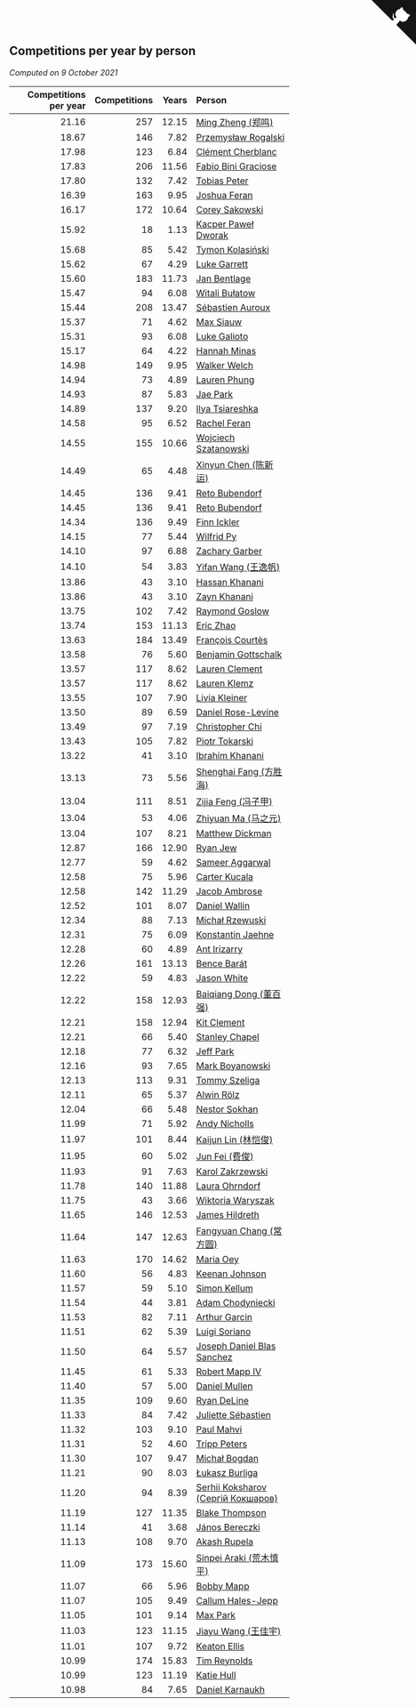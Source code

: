 ## Competitions per year by person

*Computed on  9 October 2021*

| Competitions per year | Competitions | Years | Person |
| ---: | ---: | ---: | :--- |
| 21.16 | 257 | 12.15 | [Ming Zheng (郑鸣)](https://www.worldcubeassociation.org/persons/2009ZHEN11) |
| 18.67 | 146 | 7.82 | [Przemysław Rogalski](https://www.worldcubeassociation.org/persons/2013ROGA02) |
| 17.98 | 123 | 6.84 | [Clément Cherblanc](https://www.worldcubeassociation.org/persons/2014CHER05) |
| 17.83 | 206 | 11.56 | [Fabio Bini Graciose](https://www.worldcubeassociation.org/persons/2010GRAC02) |
| 17.80 | 132 | 7.42 | [Tobias Peter](https://www.worldcubeassociation.org/persons/2014PETE03) |
| 16.39 | 163 | 9.95 | [Joshua Feran](https://www.worldcubeassociation.org/persons/2011FERA01) |
| 16.17 | 172 | 10.64 | [Corey Sakowski](https://www.worldcubeassociation.org/persons/2011SAKO01) |
| 15.92 | 18 | 1.13 | [Kacper Paweł Dworak](https://www.worldcubeassociation.org/persons/2020DWOR01) |
| 15.68 | 85 | 5.42 | [Tymon Kolasiński](https://www.worldcubeassociation.org/persons/2016KOLA02) |
| 15.62 | 67 | 4.29 | [Luke Garrett](https://www.worldcubeassociation.org/persons/2017GARR05) |
| 15.60 | 183 | 11.73 | [Jan Bentlage](https://www.worldcubeassociation.org/persons/2010BENT01) |
| 15.47 | 94 | 6.08 | [Witali Bułatow](https://www.worldcubeassociation.org/persons/2015BUAT01) |
| 15.44 | 208 | 13.47 | [Sébastien Auroux](https://www.worldcubeassociation.org/persons/2008AURO01) |
| 15.37 | 71 | 4.62 | [Max Siauw](https://www.worldcubeassociation.org/persons/2017SIAU02) |
| 15.31 | 93 | 6.08 | [Luke Galioto](https://www.worldcubeassociation.org/persons/2015GALI02) |
| 15.17 | 64 | 4.22 | [Hannah Minas](https://www.worldcubeassociation.org/persons/2017MINA04) |
| 14.98 | 149 | 9.95 | [Walker Welch](https://www.worldcubeassociation.org/persons/2011WELC01) |
| 14.94 | 73 | 4.89 | [Lauren Phung](https://www.worldcubeassociation.org/persons/2016PHUN02) |
| 14.93 | 87 | 5.83 | [Jae Park](https://www.worldcubeassociation.org/persons/2015PARK24) |
| 14.89 | 137 | 9.20 | [Ilya Tsiareshka](https://www.worldcubeassociation.org/persons/2012TERE01) |
| 14.58 | 95 | 6.52 | [Rachel Feran](https://www.worldcubeassociation.org/persons/2015FERA01) |
| 14.55 | 155 | 10.66 | [Wojciech Szatanowski](https://www.worldcubeassociation.org/persons/2011SZAT01) |
| 14.49 | 65 | 4.48 | [Xinyun Chen (陈新运)](https://www.worldcubeassociation.org/persons/2017CHEN36) |
| 14.45 | 136 | 9.41 | [Reto Bubendorf](https://www.worldcubeassociation.org/persons/2012BUBE01) |
| 14.45 | 136 | 9.41 | [Reto Bubendorf](https://www.worldcubeassociation.org/persons/2012BUBE01) |
| 14.34 | 136 | 9.49 | [Finn Ickler](https://www.worldcubeassociation.org/persons/2012ICKL01) |
| 14.15 | 77 | 5.44 | [Wilfrid Py](https://www.worldcubeassociation.org/persons/2016PYWI01) |
| 14.10 | 97 | 6.88 | [Zachary Garber](https://www.worldcubeassociation.org/persons/2014GARB01) |
| 14.10 | 54 | 3.83 | [Yifan Wang (王逸帆)](https://www.worldcubeassociation.org/persons/2017WANY29) |
| 13.86 | 43 | 3.10 | [Hassan Khanani](https://www.worldcubeassociation.org/persons/2018KHAN26) |
| 13.86 | 43 | 3.10 | [Zayn Khanani](https://www.worldcubeassociation.org/persons/2018KHAN28) |
| 13.75 | 102 | 7.42 | [Raymond Goslow](https://www.worldcubeassociation.org/persons/2014GOSL01) |
| 13.74 | 153 | 11.13 | [Eric Zhao](https://www.worldcubeassociation.org/persons/2010ZHAO19) |
| 13.63 | 184 | 13.49 | [François Courtès](https://www.worldcubeassociation.org/persons/2008COUR01) |
| 13.58 | 76 | 5.60 | [Benjamin Gottschalk](https://www.worldcubeassociation.org/persons/2016GOTT01) |
| 13.57 | 117 | 8.62 | [Lauren Clement](https://www.worldcubeassociation.org/persons/2013KLEM01) |
| 13.57 | 117 | 8.62 | [Lauren Klemz](https://www.worldcubeassociation.org/persons/2013KLEM01) |
| 13.55 | 107 | 7.90 | [Livia Kleiner](https://www.worldcubeassociation.org/persons/2013KLEI03) |
| 13.50 | 89 | 6.59 | [Daniel Rose-Levine](https://www.worldcubeassociation.org/persons/2015ROSE01) |
| 13.49 | 97 | 7.19 | [Christopher Chi](https://www.worldcubeassociation.org/persons/2014CHIC01) |
| 13.43 | 105 | 7.82 | [Piotr Tokarski](https://www.worldcubeassociation.org/persons/2013TOKA01) |
| 13.22 | 41 | 3.10 | [Ibrahim Khanani](https://www.worldcubeassociation.org/persons/2018KHAN27) |
| 13.13 | 73 | 5.56 | [Shenghai Fang (方胜海)](https://www.worldcubeassociation.org/persons/2016FANG01) |
| 13.04 | 111 | 8.51 | [Zijia Feng (冯子甲)](https://www.worldcubeassociation.org/persons/2013FENG02) |
| 13.04 | 53 | 4.06 | [Zhiyuan Ma (马之元)](https://www.worldcubeassociation.org/persons/2017MAZH04) |
| 13.04 | 107 | 8.21 | [Matthew Dickman](https://www.worldcubeassociation.org/persons/2013DICK01) |
| 12.87 | 166 | 12.90 | [Ryan Jew](https://www.worldcubeassociation.org/persons/2008JEWR01) |
| 12.77 | 59 | 4.62 | [Sameer Aggarwal](https://www.worldcubeassociation.org/persons/2017AGGA01) |
| 12.58 | 75 | 5.96 | [Carter Kucala](https://www.worldcubeassociation.org/persons/2015KUCA01) |
| 12.58 | 142 | 11.29 | [Jacob Ambrose](https://www.worldcubeassociation.org/persons/2010AMBR01) |
| 12.52 | 101 | 8.07 | [Daniel Wallin](https://www.worldcubeassociation.org/persons/2013WALL03) |
| 12.34 | 88 | 7.13 | [Michał Rzewuski](https://www.worldcubeassociation.org/persons/2014RZEW01) |
| 12.31 | 75 | 6.09 | [Konstantin Jaehne](https://www.worldcubeassociation.org/persons/2015JAEH01) |
| 12.28 | 60 | 4.89 | [Ant Irizarry](https://www.worldcubeassociation.org/persons/2016IRIZ02) |
| 12.26 | 161 | 13.13 | [Bence Barát](https://www.worldcubeassociation.org/persons/2008BARA01) |
| 12.22 | 59 | 4.83 | [Jason White](https://www.worldcubeassociation.org/persons/2016WHIT16) |
| 12.22 | 158 | 12.93 | [Baiqiang Dong (董百强)](https://www.worldcubeassociation.org/persons/2008DONG06) |
| 12.21 | 158 | 12.94 | [Kit Clement](https://www.worldcubeassociation.org/persons/2008CLEM01) |
| 12.21 | 66 | 5.40 | [Stanley Chapel](https://www.worldcubeassociation.org/persons/2016CHAP04) |
| 12.18 | 77 | 6.32 | [Jeff Park](https://www.worldcubeassociation.org/persons/2015PARK08) |
| 12.16 | 93 | 7.65 | [Mark Boyanowski](https://www.worldcubeassociation.org/persons/2014BOYA01) |
| 12.13 | 113 | 9.31 | [Tommy Szeliga](https://www.worldcubeassociation.org/persons/2012SZEL01) |
| 12.11 | 65 | 5.37 | [Alwin Rölz](https://www.worldcubeassociation.org/persons/2016ROLZ01) |
| 12.04 | 66 | 5.48 | [Nestor Sokhan](https://www.worldcubeassociation.org/persons/2016SOKH01) |
| 11.99 | 71 | 5.92 | [Andy Nicholls](https://www.worldcubeassociation.org/persons/2015NICH04) |
| 11.97 | 101 | 8.44 | [Kaijun Lin (林恺俊)](https://www.worldcubeassociation.org/persons/2013LINK01) |
| 11.95 | 60 | 5.02 | [Jun Fei (费俊)](https://www.worldcubeassociation.org/persons/2016FEIJ02) |
| 11.93 | 91 | 7.63 | [Karol Zakrzewski](https://www.worldcubeassociation.org/persons/2014ZAKR01) |
| 11.78 | 140 | 11.88 | [Laura Ohrndorf](https://www.worldcubeassociation.org/persons/2009OHRN01) |
| 11.75 | 43 | 3.66 | [Wiktoria Waryszak](https://www.worldcubeassociation.org/persons/2018WARY01) |
| 11.65 | 146 | 12.53 | [James Hildreth](https://www.worldcubeassociation.org/persons/2009HILD01) |
| 11.64 | 147 | 12.63 | [Fangyuan Chang (常方圆)](https://www.worldcubeassociation.org/persons/2009CHAN04) |
| 11.63 | 170 | 14.62 | [Maria Oey](https://www.worldcubeassociation.org/persons/2007OEYM01) |
| 11.60 | 56 | 4.83 | [Keenan Johnson](https://www.worldcubeassociation.org/persons/2016JOHN30) |
| 11.57 | 59 | 5.10 | [Simon Kellum](https://www.worldcubeassociation.org/persons/2016KELL12) |
| 11.54 | 44 | 3.81 | [Adam Chodyniecki](https://www.worldcubeassociation.org/persons/2017CHOD02) |
| 11.53 | 82 | 7.11 | [Arthur Garcin](https://www.worldcubeassociation.org/persons/2014GARC27) |
| 11.51 | 62 | 5.39 | [Luigi Soriano](https://www.worldcubeassociation.org/persons/2016SORI04) |
| 11.50 | 64 | 5.57 | [Joseph Daniel Blas Sanchez](https://www.worldcubeassociation.org/persons/2016SANC08) |
| 11.45 | 61 | 5.33 | [Robert Mapp IV](https://www.worldcubeassociation.org/persons/2016IVRO01) |
| 11.40 | 57 | 5.00 | [Daniel Mullen](https://www.worldcubeassociation.org/persons/2016MULL04) |
| 11.35 | 109 | 9.60 | [Ryan DeLine](https://www.worldcubeassociation.org/persons/2012DELI01) |
| 11.33 | 84 | 7.42 | [Juliette Sébastien](https://www.worldcubeassociation.org/persons/2014SEBA01) |
| 11.32 | 103 | 9.10 | [Paul Mahvi](https://www.worldcubeassociation.org/persons/2012MAHV01) |
| 11.31 | 52 | 4.60 | [Tripp Peters](https://www.worldcubeassociation.org/persons/2017PETE04) |
| 11.30 | 107 | 9.47 | [Michał Bogdan](https://www.worldcubeassociation.org/persons/2012BOGD01) |
| 11.21 | 90 | 8.03 | [Łukasz Burliga](https://www.worldcubeassociation.org/persons/2013BURL01) |
| 11.20 | 94 | 8.39 | [Serhii Koksharov (Сергій Кокшаров)](https://www.worldcubeassociation.org/persons/2013KOKS01) |
| 11.19 | 127 | 11.35 | [Blake Thompson](https://www.worldcubeassociation.org/persons/2010THOM03) |
| 11.14 | 41 | 3.68 | [János Bereczki](https://www.worldcubeassociation.org/persons/2018BERE01) |
| 11.13 | 108 | 9.70 | [Akash Rupela](https://www.worldcubeassociation.org/persons/2012RUPE01) |
| 11.09 | 173 | 15.60 | [Sinpei Araki (荒木慎平)](https://www.worldcubeassociation.org/persons/2006ARAK01) |
| 11.07 | 66 | 5.96 | [Bobby Mapp](https://www.worldcubeassociation.org/persons/2015MAPP01) |
| 11.07 | 105 | 9.49 | [Callum Hales-Jepp](https://www.worldcubeassociation.org/persons/2012HALE01) |
| 11.05 | 101 | 9.14 | [Max Park](https://www.worldcubeassociation.org/persons/2012PARK03) |
| 11.03 | 123 | 11.15 | [Jiayu Wang (王佳宇)](https://www.worldcubeassociation.org/persons/2010WANG53) |
| 11.01 | 107 | 9.72 | [Keaton Ellis](https://www.worldcubeassociation.org/persons/2012ELLI01) |
| 10.99 | 174 | 15.83 | [Tim Reynolds](https://www.worldcubeassociation.org/persons/2005REYN01) |
| 10.99 | 123 | 11.19 | [Katie Hull](https://www.worldcubeassociation.org/persons/2010HULL01) |
| 10.98 | 84 | 7.65 | [Daniel Karnaukh](https://www.worldcubeassociation.org/persons/2014KARN02) |


<a href="https://github.com/jonatanklosko/wca_statistics" class="github-corner" aria-label="View source on Github"><svg width="80" height="80" viewBox="0 0 250 250" style="fill:#151513; color:#fff; position: absolute; top: 0; border: 0; right: 0;" aria-hidden="true"><path d="M0,0 L115,115 L130,115 L142,142 L250,250 L250,0 Z"></path><path d="M128.3,109.0 C113.8,99.7 119.0,89.6 119.0,89.6 C122.0,82.7 120.5,78.6 120.5,78.6 C119.2,72.0 123.4,76.3 123.4,76.3 C127.3,80.9 125.5,87.3 125.5,87.3 C122.9,97.6 130.6,101.9 134.4,103.2" fill="currentColor" style="transform-origin: 130px 106px;" class="octo-arm"></path><path d="M115.0,115.0 C114.9,115.1 118.7,116.5 119.8,115.4 L133.7,101.6 C136.9,99.2 139.9,98.4 142.2,98.6 C133.8,88.0 127.5,74.4 143.8,58.0 C148.5,53.4 154.0,51.2 159.7,51.0 C160.3,49.4 163.2,43.6 171.4,40.1 C171.4,40.1 176.1,42.5 178.8,56.2 C183.1,58.6 187.2,61.8 190.9,65.4 C194.5,69.0 197.7,73.2 200.1,77.6 C213.8,80.2 216.3,84.9 216.3,84.9 C212.7,93.1 206.9,96.0 205.4,96.6 C205.1,102.4 203.0,107.8 198.3,112.5 C181.9,128.9 168.3,122.5 157.7,114.1 C157.9,116.9 156.7,120.9 152.7,124.9 L141.0,136.5 C139.8,137.7 141.6,141.9 141.8,141.8 Z" fill="currentColor" class="octo-body"></path></svg></a><style>.github-corner:hover .octo-arm{animation:octocat-wave 560ms ease-in-out}@keyframes octocat-wave{0%,100%{transform:rotate(0)}20%,60%{transform:rotate(-25deg)}40%,80%{transform:rotate(10deg)}}@media (max-width:500px){.github-corner:hover .octo-arm{animation:none}.github-corner .octo-arm{animation:octocat-wave 560ms ease-in-out}}</style>
